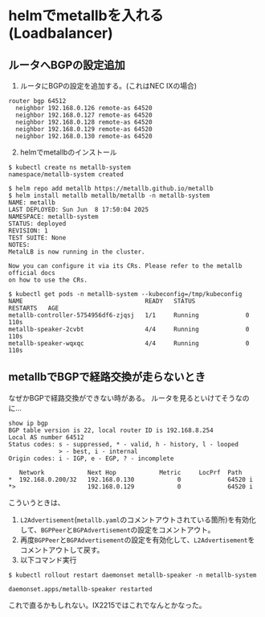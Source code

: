 # helmでmetallbを入れる(Loadbalancer)

## ルータへBGPの設定追加

1. ルータにBGPの設定を追加する。(これはNEC IXの場合)
```
router bgp 64512
  neighbor 192.168.0.126 remote-as 64520
  neighbor 192.168.0.127 remote-as 64520
  neighbor 192.168.0.128 remote-as 64520
  neighbor 192.168.0.129 remote-as 64520
  neighbor 192.168.0.130 remote-as 64520
```

2. helmでmetallbのインストール
```shell
$ kubectl create ns metallb-system
namespace/metallb-system created

$ helm repo add metallb https://metallb.github.io/metallb
$ helm install metallb metallb/metallb -n metallb-system
NAME: metallb
LAST DEPLOYED: Sun Jun  8 17:50:04 2025
NAMESPACE: metallb-system
STATUS: deployed
REVISION: 1
TEST SUITE: None
NOTES:
MetalLB is now running in the cluster.

Now you can configure it via its CRs. Please refer to the metallb official docs
on how to use the CRs.

$ kubectl get pods -n metallb-system --kubeconfig=/tmp/kubeconfig
NAME                                  READY   STATUS              RESTARTS   AGE
metallb-controller-5754956df6-zjqsj   1/1     Running             0          110s
metallb-speaker-2cvbt                 4/4     Running             0          110s
metallb-speaker-wqxqc                 4/4     Running             0          110s
```

## metallbでBGPで経路交換が走らないとき

なぜかBGPで経路交換ができない時がある。
ルータを見るといけてそうなのに…
```
show ip bgp
BGP table version is 22, local router ID is 192.168.8.254
Local AS number 64512
Status codes: s - suppressed, * - valid, h - history, l - looped
              > - best, i - internal
Origin codes: i - IGP, e - EGP, ? - incomplete

   Network            Next Hop            Metric     LocPrf  Path
*  192.168.0.200/32   192.168.0.130            0             64520 i
*>                    192.168.0.129            0             64520 i
```

こういうときは、
1. `L2Advertisement`(`metallb.yaml`のコメントアウトされている箇所)を有効化して、`BGPPeer`と`BGPAdvertisement`の設定をコメントアウト。
2. 再度`BGPPeer`と`BGPAdvertisement`の設定を有効化して、`L2Advertisement`をコメントアウトして戻す。
3. 以下コマンド実行
```
$ kubectl rollout restart daemonset metallb-speaker -n metallb-system

daemonset.apps/metallb-speaker restarted
```
これで直るかもしれない。IX2215ではこれでなんとかなった。